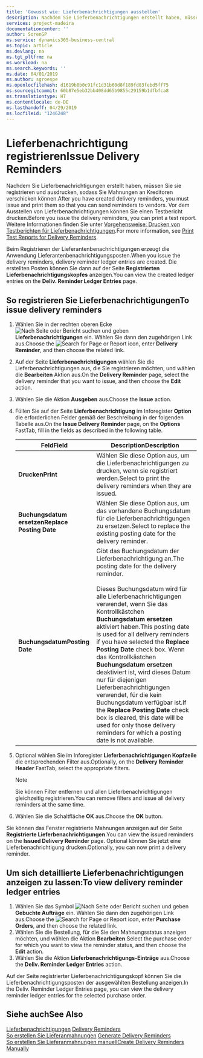```yaml
---
title: 'Gewusst wie: Lieferbenachrichtigungen ausstellen'
description: Nachdem Sie Lieferbenachrichtigungen erstellt haben, müssen Sie sie registrieren und ausdrucken, sodass Sie Mahnungen an Kreditoren verschicken können. Vor dem Ausstellen von Lieferbenachrichtigungen können Sie einen Testbericht drucken.
services: project-madeira
documentationcenter: ''
author: SorenGP
ms.service: dynamics365-business-central
ms.topic: article
ms.devlang: na
ms.tgt_pltfrm: na
ms.workload: na
ms.search.keywords: ''
ms.date: 04/01/2019
ms.author: sgroespe
ms.openlocfilehash: d1619b0b0c91fc1d31b60d8f189fd83febd5ff75
ms.sourcegitcommit: 60b87e5eb32bb408dd65b9855c29159b1dfbfca8
ms.translationtype: HT
ms.contentlocale: de-DE
ms.lasthandoff: 04/29/2019
ms.locfileid: "1246248"
---
```

# <a name="issue-delivery-reminders"></a><span data-ttu-id="6b1c9-104">Lieferbenachrichtigung registrieren</span><span class="sxs-lookup"><span data-stu-id="6b1c9-104">Issue Delivery Reminders</span></span>
<span data-ttu-id="6b1c9-105">Nachdem Sie Lieferbenachrichtigungen erstellt haben, müssen Sie sie registrieren und ausdrucken, sodass Sie Mahnungen an Kreditoren verschicken können.</span><span class="sxs-lookup"><span data-stu-id="6b1c9-105">After you have created delivery reminders, you must issue and print them so that you can send reminders to vendors.</span></span> <span data-ttu-id="6b1c9-106">Vor dem Ausstellen von Lieferbenachrichtigungen können Sie einen Testbericht drucken.</span><span class="sxs-lookup"><span data-stu-id="6b1c9-106">Before you issue the delivery reminders, you can print a test report.</span></span> <span data-ttu-id="6b1c9-107">Weitere Informationen finden Sie unter [Vorgehensweise: Drucken von Testberichten für  Lieferbenachrichtigungen](how-to-print-test-reports-for-delivery-reminders.md).</span><span class="sxs-lookup"><span data-stu-id="6b1c9-107">For more information, see [Print Test Reports for Delivery Reminders](how-to-print-test-reports-for-delivery-reminders.md).</span></span>  

<span data-ttu-id="6b1c9-108">Beim Registrieren der Lieferantenbenachrichtigungen erzeugt die Anwendung Lieferantenbenachrichtigungsposten.</span><span class="sxs-lookup"><span data-stu-id="6b1c9-108">When you issue the delivery reminders, delivery reminder ledger entries are created.</span></span> <span data-ttu-id="6b1c9-109">Die erstellten Posten können Sie dann auf der Seite **Registrierten Lieferbenachrichtigungskopfes** anzeigen.</span><span class="sxs-lookup"><span data-stu-id="6b1c9-109">You can view the created ledger entries on the **Deliv. Reminder Ledger Entries** page.</span></span>  

## <a name="to-issue-delivery-reminders"></a><span data-ttu-id="6b1c9-110">So registrieren Sie Lieferbenachrichtigungen</span><span class="sxs-lookup"><span data-stu-id="6b1c9-110">To issue delivery reminders</span></span>  

1.  <span data-ttu-id="6b1c9-111">Wählen Sie in der rechten oberen Ecke ![Nach Seite oder Bericht suchen](../../media/ui-search/search_small.png "Symbol nach Seite oder Bericht suchen") und geben **Lieferbenachrichtigungen** ein. Wählen Sie dann den zugehörigen Link aus.</span><span class="sxs-lookup"><span data-stu-id="6b1c9-111">Choose the ![Search for Page or Report](../../media/ui-search/search_small.png "Search for Page or Report icon") icon, enter **Delivery Reminder**, and then choose the related link.</span></span>  
2.  <span data-ttu-id="6b1c9-112">Auf der Seite **Lieferbenachrichtigungen** wählen Sie die Lieferbenachrichtigungen aus, die Sie registrieren möchten, und wählen die **Bearbeiten** Aktion aus.</span><span class="sxs-lookup"><span data-stu-id="6b1c9-112">On the **Delivery Reminder** page, select the delivery reminder that you want to issue, and then choose the **Edit** action.</span></span>  
3.  <span data-ttu-id="6b1c9-113">Wählen Sie die Aktion **Ausgeben** aus.</span><span class="sxs-lookup"><span data-stu-id="6b1c9-113">Choose the **Issue** action.</span></span>  
4.  <span data-ttu-id="6b1c9-114">Füllen Sie auf der Seite **Lieferbenachrichtigung** im Inforegister **Option** die erforderlichen Felder gemäß der Beschreibung in der folgenden Tabelle aus.</span><span class="sxs-lookup"><span data-stu-id="6b1c9-114">On the **Issue Delivery Reminder** page, on the **Options** FastTab, fill in the fields as described in the following table.</span></span>  

    |<span data-ttu-id="6b1c9-115">Feld</span><span class="sxs-lookup"><span data-stu-id="6b1c9-115">Field</span></span>|<span data-ttu-id="6b1c9-116">Description</span><span class="sxs-lookup"><span data-stu-id="6b1c9-116">Description</span></span>|  
    |---------------------------------|---------------------------------------|  
    |<span data-ttu-id="6b1c9-117">**Drucken**</span><span class="sxs-lookup"><span data-stu-id="6b1c9-117">**Print**</span></span>|<span data-ttu-id="6b1c9-118">Wählen Sie diese Option aus, um die Lieferbenachrichtigungen zu drucken, wenn sie registriert werden.</span><span class="sxs-lookup"><span data-stu-id="6b1c9-118">Select to print the delivery reminders when they are issued.</span></span>|  
    |<span data-ttu-id="6b1c9-119">**Buchungsdatum ersetzen**</span><span class="sxs-lookup"><span data-stu-id="6b1c9-119">**Replace Posting Date**</span></span>|<span data-ttu-id="6b1c9-120">Wählen Sie diese Option aus, um das vorhandene Buchungsdatum für die Lieferbenachrichtigungen zu ersetzen.</span><span class="sxs-lookup"><span data-stu-id="6b1c9-120">Select to replace the existing posting date for the delivery reminder.</span></span>|  
    |<span data-ttu-id="6b1c9-121">**Buchungsdatum**</span><span class="sxs-lookup"><span data-stu-id="6b1c9-121">**Posting Date**</span></span>|<span data-ttu-id="6b1c9-122">Gibt das Buchungsdatum der Lieferbenachrichtigung an.</span><span class="sxs-lookup"><span data-stu-id="6b1c9-122">The posting date for the delivery reminder.</span></span><br /><br /> <span data-ttu-id="6b1c9-123">Dieses Buchungsdatum wird für alle Lieferbenachrichtigungen verwendet, wenn Sie das Kontrollkästchen **Buchungsdatum ersetzen** aktiviert haben.</span><span class="sxs-lookup"><span data-stu-id="6b1c9-123">This posting date is used for all delivery reminders if you have selected the **Replace Posting Date** check box.</span></span> <span data-ttu-id="6b1c9-124">Wenn das Kontrollkästchen **Buchungsdatum ersetzen** deaktiviert ist, wird dieses Datum nur für diejenigen Lieferbenachrichtigungen verwendet, für die kein Buchungsdatum verfügbar ist.</span><span class="sxs-lookup"><span data-stu-id="6b1c9-124">If the **Replace Posting Date** check box is cleared, this date will be used for only those delivery reminders for which a posting date is not available.</span></span>|  

5.  <span data-ttu-id="6b1c9-125">Optional wählen Sie im Inforegister **Lieferbenachrichtigungen Kopfzeile** die entsprechenden Filter aus.</span><span class="sxs-lookup"><span data-stu-id="6b1c9-125">Optionally, on the **Delivery Reminder Header** FastTab, select the appropriate filters.</span></span>  

    > [!NOTE]  
    >  <span data-ttu-id="6b1c9-126">Sie können Filter entfernen und allen Lieferbenachrichtigungen gleichzeitig registrieren.</span><span class="sxs-lookup"><span data-stu-id="6b1c9-126">You can remove filters and issue all delivery reminders at the same time.</span></span>  

6.  <span data-ttu-id="6b1c9-127">Wählen Sie die Schaltfläche **OK** aus.</span><span class="sxs-lookup"><span data-stu-id="6b1c9-127">Choose the **OK** button.</span></span>  

<span data-ttu-id="6b1c9-128">Sie können das Fenster registrierte Mahnungen anzeigen auf der Seite **Registrierte Lieferbenachrichtigungen**.</span><span class="sxs-lookup"><span data-stu-id="6b1c9-128">You can view the issued reminders on the **Issued Delivery Reminder** page.</span></span> <span data-ttu-id="6b1c9-129">Optional können Sie jetzt eine Lieferbenachrichtigung drucken.</span><span class="sxs-lookup"><span data-stu-id="6b1c9-129">Optionally, you can now print a delivery reminder.</span></span>  

## <a name="to-view-delivery-reminder-ledger-entries"></a><span data-ttu-id="6b1c9-130">Um sich detaillierte Lieferbenachrichtigungen anzeigen zu lassen:</span><span class="sxs-lookup"><span data-stu-id="6b1c9-130">To view delivery reminder ledger entries</span></span>  

1.  <span data-ttu-id="6b1c9-131">Wählen Sie das Symbol ![Nach Seite oder Bericht suchen](../../media/ui-search/search_small.png "Nach Seite oder Bericht suchen") und geben **Gebuchte Aufträge** ein. Wählen Sie dann den zugehörigen Link aus.</span><span class="sxs-lookup"><span data-stu-id="6b1c9-131">Choose the ![Search for Page or Report](../../media/ui-search/search_small.png "Search for Page or Report icon") icon, enter **Purchase Orders**, and then choose the related link.</span></span>  
2.  <span data-ttu-id="6b1c9-132">Wählen Sie die Bestellung, für die Sie den Mahnungsstatus anzeigen möchten, und wählen die Aktion **Bearbeiten**.</span><span class="sxs-lookup"><span data-stu-id="6b1c9-132">Select the purchase order for which you want to view the reminder status, and then choose the **Edit** action.</span></span>  
3.  <span data-ttu-id="6b1c9-133">Wählen Sie die Aktion **Lieferbenachrichtigungs-Einträge** aus.</span><span class="sxs-lookup"><span data-stu-id="6b1c9-133">Choose the **Deliv. Reminder Ledger Entries** action.</span></span>  

<span data-ttu-id="6b1c9-134">Auf der Seite registrierter Lieferbenachrichtigungskopf können Sie die Lieferbenachrichtigungsposten der ausgewählten Bestellung anzeigen.</span><span class="sxs-lookup"><span data-stu-id="6b1c9-134">In the Deliv. Reminder Ledger Entries page, you can view the delivery reminder ledger entries for the selected purchase order.</span></span>  

## <a name="see-also"></a><span data-ttu-id="6b1c9-135">Siehe auch</span><span class="sxs-lookup"><span data-stu-id="6b1c9-135">See Also</span></span>  
 <span data-ttu-id="6b1c9-136">[Lieferbenachrichtigungen](delivery-reminders.md) </span><span class="sxs-lookup"><span data-stu-id="6b1c9-136">[Delivery Reminders](delivery-reminders.md) </span></span>  
 <span data-ttu-id="6b1c9-137">[So erstellen Sie Lieferanmahnungen](how-to-generate-delivery-reminders.md) </span><span class="sxs-lookup"><span data-stu-id="6b1c9-137">[Generate Delivery Reminders](how-to-generate-delivery-reminders.md) </span></span>  
 [<span data-ttu-id="6b1c9-138">So erstellen Sie Lieferanmahnungen manuell</span><span class="sxs-lookup"><span data-stu-id="6b1c9-138">Create Delivery Reminders Manually</span></span>](how-to-create-delivery-reminders-manually.md)
